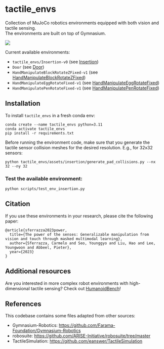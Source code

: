 # tactile_envs

Collection of MuJoCo robotics environments equipped with both vision and tactile sensing. <br> The environments are built on top of Gymnasium.

![](teaser.png)

Current available environments:
* `tactile_envs/Insertion-v0` (see [Insertion](scripts/test_env_insertion.py))
* `Door` (see [Door](scripts/test_env_door.py))
* `HandManipulateBlockRotateZFixed-v1` (see [HandManipulateBlockRotateZFixed](scripts/test_env_hand.py))
* `HandManipulateEggRotateFixed-v1` (see [HandManipulateEggRotateFixed](scripts/test_env_hand.py))
* `HandManipulatePenRotateFixed-v1` (see [HandManipulatePenRotateFixed](scripts/test_env_hand.py))

## Installation
To install `tactile_envs` in a fresh conda env:
```
conda create --name tactile_envs python=3.11
conda activate tactile_envs
pip install -r requirements.txt
```

Before running the environment code, make sure that you generate the tactile sensor collision meshes for the desired resolution. E.g., for 32x32 sensors:
```
python tactile_envs/assets/insertion/generate_pad_collisions.py --nx 32 --ny 32
```

### Test the available environment:
```
python scripts/test_env_insertion.py
```

## Citation
If you use these environments in your research, please cite the following paper:
```
@article{sferrazza2023power,
  title={The power of the senses: Generalizable manipulation from vision and touch through masked multimodal learning},
  author={Sferrazza, Carmelo and Seo, Younggyo and Liu, Hao and Lee, Youngwoon and Abbeel, Pieter},
  year={2023}
}
```

## Additional resources
Are you interested in more complex robot environments with high-dimensional tactile sensing? Check out [HumanoidBench](https://github.com/carlosferrazza/humanoid-bench)!

## References
This codebase contains some files adapted from other sources:
* Gymnasium-Robotics: https://github.com/Farama-Foundation/Gymnasium-Robotics
* robosuite: https://github.com/ARISE-Initiative/robosuite/tree/master
* TactileSimulation: https://github.com/eanswer/TactileSimulation

